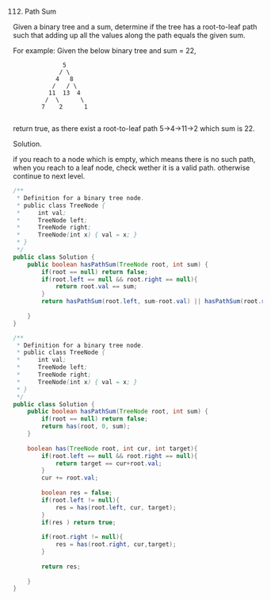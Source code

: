 112. Path Sum 

Given a binary tree and a sum, determine if the tree has a root-to-leaf path such that adding up all the values along the path equals the given sum.

For example:
Given the below binary tree and sum = 22,

```
              5
             / \
            4   8
           /   / \
          11  13  4
         /  \      \
        7    2      1
        
```
return true, as there exist a root-to-leaf path 5->4->11->2 which sum is 22.

Solution.

if you reach to a node which is empty, which means there is no such path, when you reach to a leaf node, check wether it is a valid path. otherwise continue to next level.

```java
/**
 * Definition for a binary tree node.
 * public class TreeNode {
 *     int val;
 *     TreeNode left;
 *     TreeNode right;
 *     TreeNode(int x) { val = x; }
 * }
 */
public class Solution {
    public boolean hasPathSum(TreeNode root, int sum) {
        if(root == null) return false;
        if(root.left == null && root.right == null){
            return root.val == sum;
        }
        return hasPathSum(root.left, sum-root.val) || hasPathSum(root.right, sum-root.val);
        
    }
}

```

```java
/**
 * Definition for a binary tree node.
 * public class TreeNode {
 *     int val;
 *     TreeNode left;
 *     TreeNode right;
 *     TreeNode(int x) { val = x; }
 * }
 */
public class Solution {
    public boolean hasPathSum(TreeNode root, int sum) {
        if(root == null) return false;
        return has(root, 0, sum);
    }
    
    boolean has(TreeNode root, int cur, int target){
        if(root.left == null && root.right == null){
            return target == cur+root.val;
        }
        cur += root.val;
        
        boolean res = false;
        if(root.left != null){
            res = has(root.left, cur, target);
        }
        if(res ) return true;
        
        if(root.right != null){
            res = has(root.right, cur,target);
        }
        
        return res;
        
    }
}
```